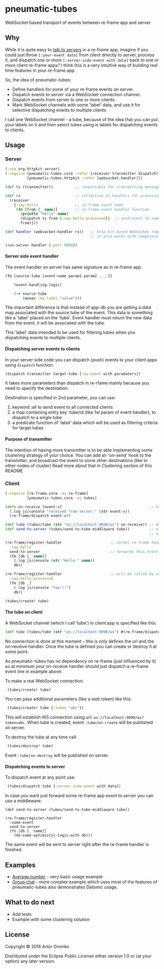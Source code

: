 # pneumatic-tubes

WebSocket based transport of events between re-frame app and server

## Why

While it is quite easy to [talk to servers](https://github.com/Day8/re-frame/wiki/Talking-To-Servers)
in a re-frame app, imagine if you could just throw `[:your-event data]` from client directly to server,
process it, and dispatch one or more `[:server-side-event with data]` back to one or more client re-frame apps?
I think this is a very intuitive way of building real time features in your re-frame app.

So, the idea of pneumatic-tubes:
* Define handlers for some of your re-frame events on server.
* Dispatch events to server via a WebSocket connection channel.
* Dispatch events from server to one or more clients.
* Mark WebSocket channels with some 'label' data, and use it for selective dispatching events to multiple clients

I call one WebSocket channel - a tube, because of the idea that you can put your labels
on it and then select tubes using is labels for dispatching events to clients.

## Usage

### Server

```clojure
(:use org.httpkit.server)
(:require [pneumatic-tubes.core :refer [receiver transmitter dispatch]]
          [pneumatic-tubes.httpkit :refer [websocket-handler]])

(def tx (transmitter))          ;; responsible for transmitting messages to one or more clients

(def rx                         ;; collection of handlers for processing incoming messages
  (receiver
    {:say-hello                 ;; re-frame event name
     (fn [from [_ name]]        ;; re-frame event handler function
       (println "Hello" name)
       (dispatch tx from [:say-hello-processed])  ;; send event to same 'tube' where :say-hello came from
       from)}))

(def handler (websocket-handler rx))   ;; kttp-kit based WebSocket request handler
                                       ;; it also works with Compojure routes

(run-server handler {:port 9090})
```
#### Server side event handler
The event handler on server has same signature as in re-frame app.
```clojure
(fn [source-tube [event-name param1 param2 ....]]

    (event-handling-logic)

    (-> source-tube
        (assoc :my-label "value")))
```
The important difference is that instead of app-db you are getting a data map associated with
the source tube of the event. This data is something like a 'label' placed on the 'tube'.
Event handler must return the new data from the event, it will be associated with the tube.

This 'label' data intended to be used for filtering tubes when you dispatching events to multiple clients.

#### Dispatching server events to clients
In your server side code you can dispatch (push) events to your client apps using `dispatch` function.
```clojure
(dispatch transmitter target-tube [:my-event with paramaters])
```
It takes more parameters than dispatch in re-rfame mainly because you need to specify the destination.

Destination is specified in 2nd parameter, you can use:

1. keyword :all to send event to all connected clients
1. a map containing entry key :tube/id (like 1st param of event handler), to dispatch to a single tube
1. a predicate function of 'label' data which will be used as filtering criteria for target tubes

#### Purpose of transmitter
The intention of having more transmitter is to be able implementing some clustering strategy of your choice.
You can add an 'on-send' hook to the transmitter, and broadcast the event to some other destinations (like to other nodes of cluster)
Read more about that in Clustering section of this README

### Client

```clojure
(:require [re-frame.core :as re-frame]
          [pneumatic-tubes.core :as tubes]

(defn on-receive [event-v]                                        ;; handler of incoming events from server
  (.log js/console "received from server:" (str event-v))
  (re-frame/dispatch event-v))

(def tube (tubes/tube (str "ws://localhost:9090/ws") on-receive)) ;; definition of event 'tube' over WebSocket
(def send-to-server (tubes/send-to-tube-middleware tube))         ;; middleware to send event to server
                                                                  ;; after it is processed on client

(re-frame/register-handler                      ;; normal re-frame handler
  :say-hello
  send-to-server                                ;; forwards this event also to server
  (fn [db [_ name]]
    (.log js/console (str "Hello " name))
    db))

(re-frame/register-handler                      ;; will be called by server
  :say-hello-processed
  (fn [db _]
    (.log js/console "Yay!!!")
    db))

(tubes/create! tube)
```

#### The tube on client
A WebSocket channel (which I call 'tube') in client app is specified like this:
```clojure
(def tube (tubes/tube (str "ws://localhost:9090/ws") #(re-frame/dispatch %))
```
No connection is done at this moment - this is only defines the url and the on-receive handler.
Once the tube is defined you can create or destroy it at some point.

As pneumatic-tubes has no dependency on re-frame (just influenced by it)
so at minimum your on-receive handler should just dispatch a re-frame event line in example above.

To make a real WebSocket connection:
```clojure
 (tubes/create! tube)
```
You can pass additional parameters (like a web token) like this:
```clojure
 (tubes/create! tube {:token "abc"})
```
This will establish WS connection using url: `ws://localhost:9090/ws?token=abc`.
When tube is created, event `:tube/on-create` will be published on server.

To destroy the tube at any time call:
```clojure
 (tubes/destroy! tube)
```
Event `:tube/on-destroy` will be published on server.

#### Dispatching events to server
To dispatch event at any point use:
```clojure
 (tubes/dispatch tube [:server-side-event with data])
```
In case you want just forward some re-frame app event to server you can use a middleware:
```
(def send-to-server (tubes/send-to-tube-middleware tube))

(re-frame/register-handler
  :some-event
  send-to-server
  (fn [db [_ name]]
    (do-some-optimistic-logic-with db)))
```
The same event will be sent to server right after the re-frame handler is finished.

## Examples
* [Average number](https://github.com/drapanjanas/pneumatic-tubes/tree/master/examples/average-number) -
very basic usage example
* [Group chat](https://github.com/drapanjanas/pneumatic-tubes/tree/master/examples/group-chat) -
more complex example which uses most of the features of pneumatic-tubes also demonstrates Datomic usage.

## What to do next
* Add tests
* Example with some clustering solution

## License

Copyright © 2016 Artūr Girenko

Distributed under the Eclipse Public License either version 1.0 or (at
your option) any later version.
